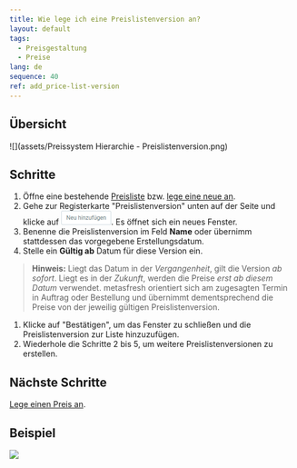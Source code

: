 ```yaml
---
title: Wie lege ich eine Preislistenversion an?
layout: default
tags:
  - Preisgestaltung
  - Preise
lang: de
sequence: 40
ref: add_price-list-version
---
```


## Übersicht
![](assets/Preissystem Hierarchie - Preislistenversion.png)

## Schritte
1. Öffne eine bestehende [Preisliste](Menu) bzw. [lege eine neue an](Preisliste_anlegen).
1. Gehe zur Registerkarte "Preislistenversion" unten auf der Seite und klicke auf ![](assets/Neu_hinzufuegen_Button.png). Es öffnet sich ein neues Fenster.
1. Benenne die Preislistenversion im Feld **Name** oder übernimm stattdessen das vorgegebene Erstellungsdatum.
1. Stelle ein **Gültig ab** Datum für diese Version ein.
 >**Hinweis:** Liegt das Datum in der *Vergangenheit*, gilt die Version *ab sofort*. Liegt es in der *Zukunft*, werden die Preise *erst ab diesem Datum* verwendet. metasfresh orientiert sich am zugesagten Termin in Auftrag oder Bestellung und übernimmt dementsprechend die Preise von der jeweilig gültigen Preislistenversion.

1. Klicke auf "Bestätigen", um das Fenster zu schließen und die Preislistenversion zur Liste hinzuzufügen.
1. Wiederhole die Schritte 2 bis 5, um weitere Preislistenversionen zu erstellen.

## Nächste Schritte
[Lege einen Preis an](Preis_anlegen).

## Beispiel
![](assets/Preislistenversion_anlegen.gif)
